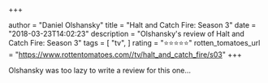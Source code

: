 +++

author = "Daniel Olshansky"
title = "Halt and Catch Fire: Season 3"
date = "2018-03-23T14:02:23"
description = "Olshansky's review of Halt and Catch Fire: Season 3"
tags = [
    "tv",
]
rating = "⭐⭐⭐⭐⭐"
rotten_tomatoes_url = "https://www.rottentomatoes.com//tv/halt_and_catch_fire/s03"
+++

Olshansky was too lazy to write a review for this one...

